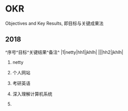 # OKR

Objectives and Key Results, 即目标与关键成果法

## 2018 


^序号^目标^关键结果^备注^
|1|netty|hh1|jkhlh|
|||hh2|jkhlh|


1. netty


2. 个人网站

	

3. 考研英语

4. 深入理解计算机系统

5. 